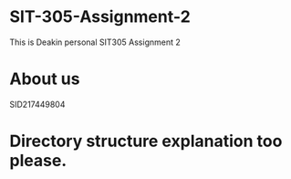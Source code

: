 # SIT-305-Assignment-2
This is Deakin personal SIT305 Assignment 2

# About us
SID217449804

# Directory structure explanation too please.
